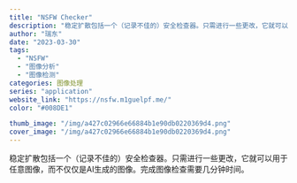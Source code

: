 ```yaml
---
title: "NSFW Checker"
description: "稳定扩散包括一个（记录不佳的）安全检查器。只需进行一些更改，它就可以用于任意图像，而不仅仅是AI生成的图像。完成图像检查"
author: "瑞东"
date: "2023-03-30"
tags:
  - "NSFW"
  - "图像分析"
  - "图像检测"
categories: 图像处理
series: "application"
website_link: "https://nsfw.m1guelpf.me/"
color: "#008DE1"

thumb_image: "/img/a427c02966e66884b1e90db0220369d4.png"
cover_image: "/img/a427c02966e66884b1e90db0220369d4.png"
---
```


稳定扩散包括一个（记录不佳的）安全检查器。只需进行一些更改，它就可以用于任意图像，而不仅仅是AI生成的图像。完成图像检查需要几分钟时间。
